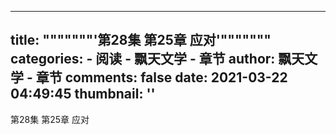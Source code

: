 
---
title: """""""'第28集 第25章 应对'"""""""
categories: 
    - 阅读
    - 飘天文学 - 章节
author: 飘天文学 - 章节
comments: false
date: 2021-03-22 04:49:45
thumbnail: ''
---

<div>   
第28集 第25章 应对  
</div>
            